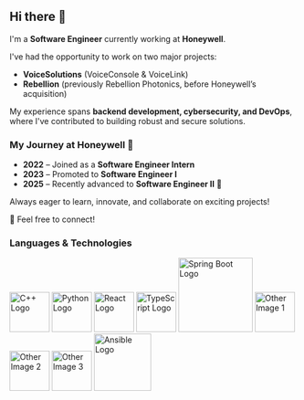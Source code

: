 ## Hi there 👋

I'm a **Software Engineer** currently working at **Honeywell**.  

I've had the opportunity to work on two major projects:  
- **VoiceSolutions** (VoiceConsole & VoiceLink)  
- **Rebellion** (previously Rebellion Photonics, before Honeywell’s acquisition)  

My experience spans **backend development, cybersecurity, and DevOps**, where I've contributed to building robust and secure solutions.  

### **My Journey at Honeywell 🚀**  
- **2022** – Joined as a **Software Engineer Intern**  
- **2023** – Promoted to **Software Engineer I**  
- **2025** – Recently advanced to **Software Engineer II** 🎉  

Always eager to learn, innovate, and collaborate on exciting projects!  

💬 Feel free to connect!  

### Languages & Technologies

<!-- C++ Logo -->
<img src="https://github.com/user-attachments/assets/dabb671b-47f8-474c-bf86-1fc41e07f2a9" alt="C++ Logo" width="70">

<!-- Python Logo -->
<img src="https://github.com/user-attachments/assets/bfd67f64-958a-4a71-a88e-8513a812dd97" alt="Python Logo" width="70">

<!-- React Logo -->
<img src="https://github.com/user-attachments/assets/20fb887f-07a8-4c2e-9ad1-bf77e1fdc416" alt="React Logo" width="70">

<!-- TypeScript Logo -->
<img src="https://github.com/user-attachments/assets/be4f289b-eb1b-4fc8-8d2a-ada92736ebab" alt="TypeScript Logo" width="70">

<!-- Spring Boot Logo -->
<img src="https://github.com/user-attachments/assets/e43573c7-606e-4a13-af6f-57228cad9094" alt="Spring Boot Logo" width="130">

<!-- Other Images -->
<img src="https://github.com/user-attachments/assets/8a8dfafa-69b1-4373-8937-8eb986a518ac" alt="Other Image 1" width="70">
<img src="https://github.com/user-attachments/assets/0bd60b9f-f6bc-4d8c-b521-9e19087bfe61" alt="Other Image 2" width="70">
<img src="https://github.com/user-attachments/assets/fdb349aa-574c-45a1-b0d6-30b19c5f5bb1" alt="Other Image 3" width="70">
<img src="https://github.com/user-attachments/assets/3bc75878-8bd4-4a4a-a6b8-8d85552c04ed" alt="Ansible Logo" width="100">


<!--
**mario-sastre/mario-sastre** is a ✨ _special_ ✨ repository because its `README.md` (this file) appears on your GitHub profile.

Here are some ideas to get you started:

- 🔭 I’m currently working on ...
- 🌱 I’m currently learning ...
- 👯 I’m looking to collaborate on ...
- 🤔 I’m looking for help with ...
- 💬 Ask me about ...
- 📫 How to reach me: ...
- 😄 Pronouns: ...
- ⚡ Fun fact: ...
-->
